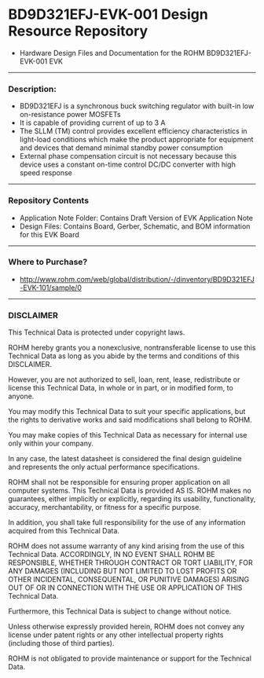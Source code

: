 # BD9D321EFJ-EVK-001 Design Resource Repository
* Hardware Design Files and Documentation for the ROHM BD9D321EFJ-EVK-001 EVK

----
### Description: 
* BD9D321EFJ is a synchronous buck switching regulator with built-in low on-resistance power MOSFETs
* It is capable of providing current of up to 3 A
* The SLLM (TM) control provides excellent efficiency characteristics in light-load conditions which make the product appropriate for equipment and devices that demand minimal standby power consumption
* External phase compensation circuit is not necessary because this device uses a constant on-time control DC/DC converter with high speed response

----
### Repository Contents
* Application Note Folder: Contains Draft Version of EVK Application Note
* Design Files: Contains Board, Gerber, Schematic, and BOM information for this EVK Board


----
### Where to Purchase?
* http://www.rohm.com/web/global/distribution/-/dinventory/BD9D321EFJ-EVK-101/sample/0

----
### DISCLAIMER
This Technical Data is protected under copyright laws.

ROHM hereby grants you a nonexclusive, nontransferable license to use this Technical Data 
as long as you abide by the terms and conditions of this DISCLAIMER. 

However, you are not authorized to sell, loan, rent, lease, redistribute or license this Technical Data, 
in whole or in part, or in modified form, to anyone.

You may modify this Technical Data to suit your specific applications, 
but the rights to derivative works and said modifications shall belong to ROHM. 

You may make copies of this Technical Data as necessary for internal use only within your company.

In any case, the latest datasheet is considered the final design guideline and represents 
the only actual performance specifications.

ROHM shall not be responsible for ensuring proper application on all computer systems.
This Technical Data is provided AS IS. ROHM makes no guarantees, either implicitly or explicitly, 
regarding its usability, functionality, accuracy, merchantability, or fitness for a specific purpose.

In addition, you shall take full responsibility for the use of any information acquired from this Technical Data. 

ROHM does not assume warranty of any kind arising from the use of this Technical Data. ACCORDINGLY, 
IN NO EVENT SHALL ROHM BE RESPONSIBLE, WHETHER THROUGH CONTRACT OR TORT LIABILITY, 
FOR ANY DAMAGES (INCLUDING BUT NOT LIMITED TO LOST PROFITS OR OTHER INCIDENTAL, CONSEQUENTAL, 
OR PUNITIVE DAMAGES) ARISING OUT OF OR IN CONNECTION WITH THE USE OR APPLICATION OF THIS Technical Data.

Furthermore, this Technical Data is subject to change without notice.

Unless otherwise expressly provided herein, ROHM does not convey any license under patent rights 
or any other intellectual property rights (including those of third parties).

ROHM is not obligated to provide maintenance or support for the Technical Data.